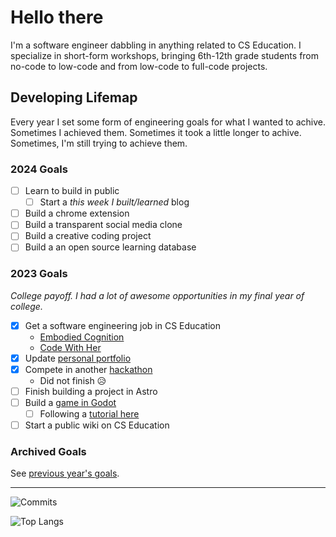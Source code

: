 # Hello there

I'm a software engineer dabbling in anything related to CS Education. I specialize in short-form workshops, bringing 6th-12th grade students from no-code to low-code and from low-code to full-code projects.

## Developing Lifemap

Every year I set some form of engineering goals for what I wanted to achive. Sometimes I achieved them. Sometimes it took a little longer to achive. Sometimes, I'm still trying to achieve them.

### 2024 Goals

- [ ] Learn to build in public
  - [ ] Start a *this week I built/learned* blog
- [ ] Build a chrome extension
- [ ] Build a transparent social media clone
- [ ] Build a creative coding project
- [ ] Build a an open source learning database

### 2023 Goals

*College payoff. I had a lot of awesome opportunities in my final year of college.*

- [x] Get a software engineering job in CS Education
  - [Embodied Cognition](https://github.com/xrdesign)
  - [Code With Her](https://github.com/codewithher)
- [x] Update [personal portfolio](https://ryanlay.super.site/)
- [x] Compete in another [hackathon](https://github.com/totally-not-frito-lays/plant-trail-populator)
  - Did not finish 😥
- [ ] Finish building a project in Astro
- [ ] Build a [game in Godot](https://github.com/totally-not-frito-lays/Not-Neoncers)
  - [ ] Following a [tutorial here](https://github.com/totally-not-frito-lays/Godot4-Heart_Platformer)
- [ ] Start a public wiki on CS Education

### Archived Goals

See [previous year's goals](./Archived_Goals.md).

---

<!-- Readme stats: https://github.com/anuraghazra/github-readme-stats#customization -->

![Commits](https://github-readme-stats.vercel.app/api?username=totally-not-frito-lays&show_icons=true&hide_border=true&&count_private=true&include_all_commits=true&theme=transparent)

![Top Langs](https://github-readme-stats.vercel.app/api/top-langs/?username=totally-not-frito-lays&size_weight=0&count_weight=1&exclude_repo=FIRE&theme=transparent&layout=compact)
